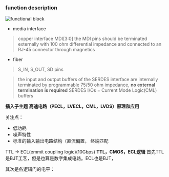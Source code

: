 ### function description
![functional block](figures/fuctional_block.png)

* media interface
> copper interface
>MDI[3:0]
>the MDI pins should be terminated externally with 100 ohm differential impedance and connected to an RJ-45 connector through magnetics

* fiber
>S_IN, S_OUT, SD pins

>the input and output buffers of the SERDES interface are internally terminated by programmable 75/50 ohm impedance, **no external termination is required**
SERDES I/Os = Current Mode Logic(CML) buffers

**插入子主题**
**高速电路（PECL，LVECL，CML，LVDS）原理和应用**

关注点：
* 低功耗
* 噪声特性
* 标准的输入输出电路结构（直流偏置， 终端匹配

TTL -> ECL(emmit coupling logic)(10Gbps)
**TTL，CMOS，ECL逻辑**
首先TTL是BJT工艺，但是也算是数字集成电路。ECL也是BJT，

其次是各逻辑门的电平：

